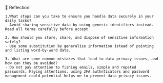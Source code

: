 📝 Reflection

    1.What steps can you take to ensure you handle data securely in your daily tasks?
    - Avoid sharing sensitive data by using generic identifiers instead. Read all terms carefully before accept

    2. How should you store, share, and dispose of sensitive information safely?
    - Use some substitution by generalise information istead of pointing and listing word-by-word data.

    3. What are some common mistakes that lead to data privacy issues, and how can they be avoided?
    - Do not pay attention to fishing emails, simple and repeted passwords. Paying attentions, using 2FA authnticators and password management could potential helps me to prevent data privacy issues.